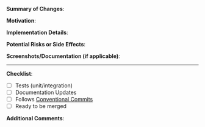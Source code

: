 <!--
Thank you for contributing to this project! We truly appreciate your effort.
Please fill out the sections below to help us quickly review and merge your pull request.
-->

<!-- Briefly summarize the changes you introduced (What feature or bug does this address?) -->
**Summary of Changes**:

<!-- Why are these changes necessary? Reference any related issue or discussion if available. -->
**Motivation**:

<!-- How did you implement your changes? Outline major steps or decisions here. -->
**Implementation Details**:

<!-- If relevant, mention any risks, edge cases, or potential issues introduced by your changes. -->
**Potential Risks or Side Effects**:

<!-- If your change includes UI modifications or any visual element, attach screenshots or GIFs. -->
**Screenshots/Documentation (if applicable)**:

---

**Checklist**:
<!-- Replace "N/A" for items that do not apply and check off the rest as completed. 
     Example: "- [x] Tests" -->

- [ ] Tests (unit/integration)
- [ ] Documentation Updates
- [ ] Follows [Conventional Commits](https://www.conventionalcommits.org/)
- [ ] Ready to be merged

**Additional Comments**:
<!-- Add any extra information, context, or questions for reviewers here. -->